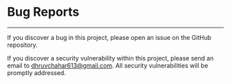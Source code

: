 # Bug Reports

---

If you discover a bug in this project, please open an issue on the GitHub repository.


If you discover a security vulnerability within this project, please send an email to dhruvchahar613@gmail.com. All security vulnerabilities will be promptly addressed.
